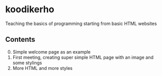 # koodikerho
Teaching the basics of programming starting from basic HTML websites

## Contents
0. Simple welcome page as an example
1. First meeting, creating super simple HTML page with an image and some stylings
2. More HTML and more styles

